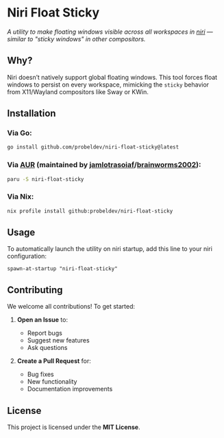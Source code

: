 # Niri Float Sticky  
*A utility to make floating windows visible across all workspaces in [niri](https://github.com/YaLTeR/niri) — similar to "sticky windows" in other compositors.*  

## Why?  
Niri doesn’t natively support global floating windows. This tool forces float windows to persist on every workspace, mimicking the `sticky` behavior from X11/Wayland compositors like Sway or KWin.  

## Installation

### Via Go:
```bash
go install github.com/probeldev/niri-float-sticky@latest
```

### Via [AUR](https://aur.archlinux.org/packages/niri-float-sticky) (maintained by [jamlotrasoiaf](https://github.com/jamlotrasoiaf)/[brainworms2002](https://aur.archlinux.org/account/brainworms2002)):
```bash
paru -S niri-float-sticky
```

### Via Nix:
```bash
nix profile install github:probeldev/niri-float-sticky 
```

## Usage

To automatically launch the utility on niri startup, add this line to your niri configuration:

```kdl
spawn-at-startup "niri-float-sticky"
```


## Contributing

We welcome all contributions! To get started:

1. **Open an Issue** to:
   - Report bugs
   - Suggest new features
   - Ask questions

2. **Create a Pull Request** for:
   - Bug fixes
   - New functionality
   - Documentation improvements


## License

This project is licensed under the **MIT License**.

